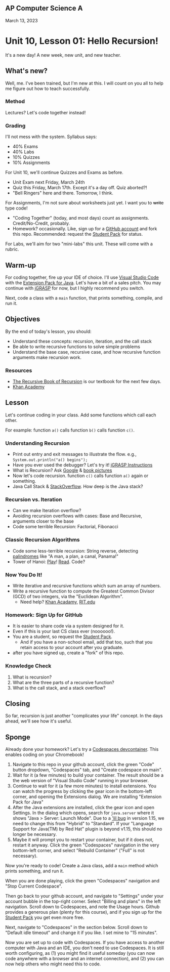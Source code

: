 ## AP Computer Science A

March 13, 2023

# Unit 10, Lesson 01: Hello Recursion!

It's a new day! A new week, new unit, and new teacher.

## What's new?

Well, me. I've been trained, but I'm new at this. I will count on you all to help me figure out how to teach successfully.

### Method

Lectures? Let's code together instead!

### Grading

I'll not mess with the system. Syllabus says:

- 40% Exams
- 40% Labs
- 10% Quizzes
- 10% Assignments

For Unit 10, we'll continue Quizzes and Exams as before.

- Unit Exam next Friday, March 24th
- Quiz this Friday, March 17th. Except it's a day off. Quiz aborted?!
- "Bell Ringers" here and there. Tomorrow, I think.

For Assignments, I'm not sure about worksheets just yet. I want you to ~~write~~ type code!

- "Coding Together" (today, and most days) count as assignments. Credit/No-Credit, probably.
- Homework? occasionally. Like, sign up for a [GitHub account](https://github.com/) and fork this repo. Recommended: request the [Student Pack](https://education.github.com/pack) for status.

For Labs, we'll aim for two "mini-labs" this unit. These will come with a rubric.

## Warm-up

For coding together, fire up your IDE of choice. I'll use [Visual Studio Code](https://code.visualstudio.com/) with the [Extension Pack for Java](https://marketplace.visualstudio.com/items?itemName=vscjava.vscode-java-pack). Let's have a bit of a sales pitch. You may continue with [jGRASP](https://www.jgrasp.org/) for now, but I highly recommend you switch.

Next, code a class with a `main` function, that prints something, compile, and run it.

## Objectives

By the end of today's lesson, you should:

- Understand these concepts: recursion, iteration, and the call stack
- Be able to write recursive functions to solve simple problems
- Understand the base case, recursive case, and how recursive function arguments make recursion work.

### Resources

- [The Recursive Book of Recursion](https://inventwithpython.com/recursion/) is our textbook for the next few days.
- [Khan Academy](https://www.khanacademy.org/computing/computer-science/algorithms/recursive-algorithms/a/recursion)

## Lesson

Let's continue coding in your class. Add some functions which call each other.

For example: function `a()` calls function `b()` calls function `c()`.

### Understanding Recursion

- Print out entry and exit messages to illustrate the flow. e.g., `System.out.println("a() begins");`
- Have you ever used the debugger? Let's try it! [jGRASP Instructions](https://www.jgrasp.org/tutorials187/06_Debugger.pdf)
- What is Recursion? Ask [Google](https://www.google.com/) & [book pictures](https://inventwithpython.com/recursion/chapter1.html)
- Now let's code recursion. function `c()` calls function `a()` again or something.
- Java Call Stack & [StackOverflow](https://stackoverflow.com/). How deep is the Java stack?

### Recursion vs. Iteration

- Can we make Iteration overflow?
- Avoiding recursion overflows with cases: Base and Recursive, arguments closer to the base
- Code some terrible Recursion: Factorial, Fibonacci

### Classic Recursion Algorithms

- Code some less-terrible recursion: String reverse, detecting [palindromes](https://czechtheworld.com/best-palindromes/) like "A man, a plan, a canal, Panama!"
- Tower of Hanoi: [Play](https://www.mathsisfun.com/games/towerofhanoi.html)! [Read](https://en.wikipedia.org/wiki/Tower_of_Hanoi). Code?

### Now You Do It!

- Write iterative and recursive functions which sum an array of numbers.
- Write a recursive function to compute the Greatest Common Divisor (GCD) of two integers, via the "Euclidean Algorithm".
  - Need help? [Khan Acadamy](https://www.khanacademy.org/computing/computer-science/cryptography/modarithmetic/a/the-euclidean-algorithm), [RIT.edu](https://www.rit.edu/academicsuccesscenter/sites/rit.edu.academicsuccesscenter/files/documents/math-handouts/DM6_EuclideanAlgorithm_BP_9_22_14.pdf#page=3)

### Homework: Sign Up for GitHub

- It is easier to share code via a system designed for it.
- Even if this is your last CS class ever (noooooo!).
- You are a student, so request the [Student Pack](https://education.github.com/pack).
  - And if you have a non-school email, add that too, such that you retain access to your account after you graduate.
- after you have signed up, create a "fork" of this repo.

### Knowledge Check

1. What is recursion?
2. What are the three parts of a recursive function?
3. What is the call stack, and a stack overflow?

## Closing

So far, recursion is just another "complicates your life" concept. In the days ahead, we'll see how it's useful.

## Sponge

Already done your homework? Let's try a [Codespaces devcontainer](https://github.com/features/codespaces). This enables coding on your Chromebook!

1. Navigate to this repo in your github account, click the green "Code" button dropdown, "Codespaces" tab, and "Create codespace on main".
2. Wait for it (a few minutes) to build your container. The result should be a the web version of "Visual Studio Code" running in your browser.
3. Continue to wait for it (a few more minutes) to install extensions. You can watch the progress by clicking the gear icon in the bottom-left corner, and opening the Extensions dialog. We are installing "Extension Pack for Java"
4. After the Java extensions are installed, click the gear icon and open Settings. In the dialog which opens, search for `java.server` where it shows "Java > Server: Launch Mode". Due to a ['lil bug](https://github.com/redhat-developer/vscode-java/issues/2968) in version 1.15, we need to change this from "Hybrid" to "Standard". If your "Language Support for Java(TM) by Red Hat" plugin is beyond v1.15, this should no longer be necessary.
5. Maybe it will prompt you to restart your container, but if it does not, restart it anyway. Click the green "Codespaces" navigation in the very bottom-left corner, and select "Rebuild Container" ("Full" is not necessary).

Now you're ready to code! Create a Java class, add a `main` method which prints something, and run it.

When you are done playing, click the green "Codespaces" navigation and "Stop Current Codespace".

Then go back to your github account, and navigate to "Settings" under your account bubble in the top-right corner. Select "Billing and plans" in the left navigation. Scroll down to Codespaces, and note the Usage hours. Github provides a generous plan (plenty for this course), and if you sign up for the [Student Pack](https://education.github.com/pack) you get even more free.

Next, navigate to "Codespaces" in the section below. Scroll down to "Default idle timeout" and change it if you like. I set mine to "15 minutes".

Now you are set up to code with Codespaces. If you have access to another computer with Java and an IDE, you don't need to use Codespaces. It is still worth configuring, as (1) you might find it useful someday (you can now code anywhere with a browser and an internet connection), and (2) you can now help others who might need this to code.
